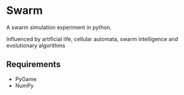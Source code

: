 # Swarm
A swarm simulation experiment in python.

Influenced by artificial life, cellular automata, swarm intelligence and evolutionary algorithms

## Requirements
* PyGame
* NumPy
